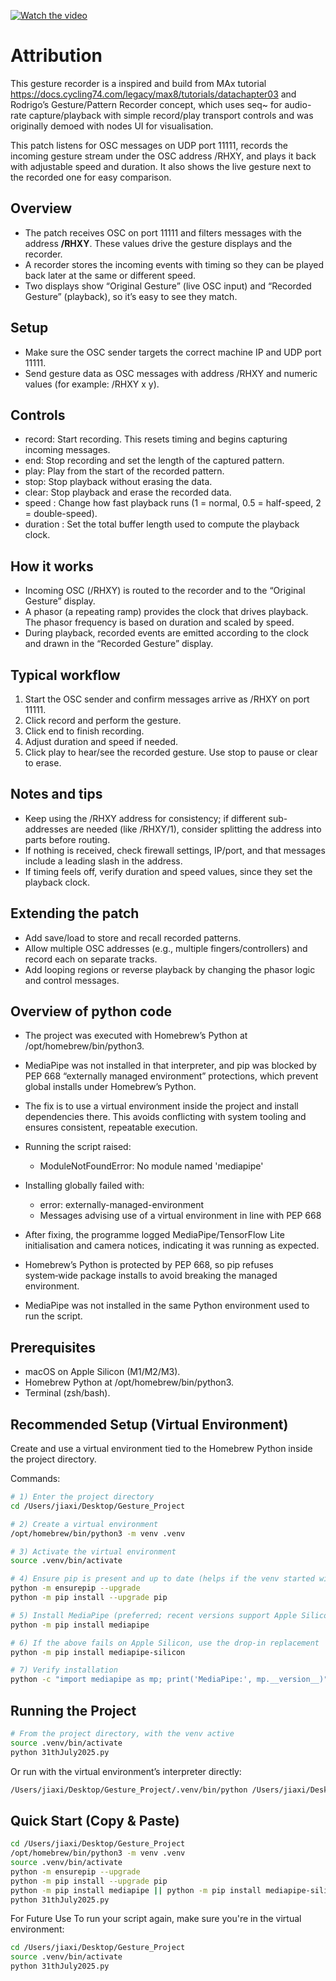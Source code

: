 [![Watch the video](https://img.youtube.com/vi/ViE02xZ1R0Y/0.jpg)](https://www.youtube.com/watch?v=ViE02xZ1R0Y)

 
# Attribution
 

This gesture recorder is a inspired and build from MAx tutorial https://docs.cycling74.com/legacy/max8/tutorials/datachapter03 and Rodrigo’s Gesture/Pattern Recorder concept, which uses seq~ for audio-rate capture/playback with simple record/play transport controls and was originally demoed with nodes UI for visualisation. 

 
This patch listens for OSC messages on UDP port 11111, records the incoming gesture stream under the OSC address /RHXY, and plays it back with adjustable speed and duration. It also shows the live gesture next to the recorded one for easy comparison.

## Overview
- The patch receives OSC on port 11111 and filters messages with the address **/RHXY**. These values drive the gesture displays and the recorder.  
- A recorder stores the incoming events with timing so they can be played back later at the same or different speed.  
- Two displays show “Original Gesture” (live OSC input) and “Recorded Gesture” (playback), so it’s easy to see they match.

## Setup
- Make sure the OSC sender targets the correct machine IP and UDP port 11111.  
- Send gesture data as OSC messages with address /RHXY and numeric values (for example: /RHXY x y).  
 
## Controls
- record: Start recording. This resets timing and begins capturing incoming messages.  
- end: Stop recording and set the length of the captured pattern.  
- play: Play from the start of the recorded pattern.  
- stop: Stop playback without erasing the data.  
- clear: Stop playback and erase the recorded data.  
- speed <number>: Change how fast playback runs (1 = normal, 0.5 = half-speed, 2 = double-speed).  
- duration <minutes>: Set the total buffer length used to compute the playback clock.

## How it works
- Incoming OSC (/RHXY) is routed to the recorder and to the “Original Gesture” display.  
- A phasor (a repeating ramp) provides the clock that drives playback. The phasor frequency is based on duration and scaled by speed.  
- During playback, recorded events are emitted according to the clock and drawn in the “Recorded Gesture” display.

## Typical workflow
1. Start the OSC sender and confirm messages arrive as /RHXY on port 11111.  
2. Click record and perform the gesture.  
3. Click end to finish recording.  
4. Adjust duration and speed if needed.  
5. Click play to hear/see the recorded gesture. Use stop to pause or clear to erase.

## Notes and tips
- Keep using the /RHXY address for consistency; if different sub-addresses are needed (like /RHXY/1), consider splitting the address into parts before routing.  
- If nothing is received, check firewall settings, IP/port, and that messages include a leading slash in the address.  
- If timing feels off, verify duration and speed values, since they set the playback clock.

 
## Extending the patch
- Add save/load to store and recall recorded patterns.  
- Allow multiple OSC addresses (e.g., multiple fingers/controllers) and record each on separate tracks.  
- Add looping regions or reverse playback by changing the phasor logic and control messages.
 

## Overview of python code

- The project was executed with Homebrew’s Python at /opt/homebrew/bin/python3.  
- MediaPipe was not installed in that interpreter, and pip was blocked by PEP 668 “externally managed environment” protections, which prevent global installs under Homebrew’s Python.  
- The fix is to use a virtual environment inside the project and install dependencies there. This avoids conflicting with system tooling and ensures consistent, repeatable execution.  

 

- Running the script raised:
  - ModuleNotFoundError: No module named 'mediapipe'
- Installing globally failed with:
  - error: externally-managed-environment
  - Messages advising use of a virtual environment in line with PEP 668
- After fixing, the programme logged MediaPipe/TensorFlow Lite initialisation and camera notices, indicating it was running as expected.  



- Homebrew’s Python is protected by PEP 668, so pip refuses system‑wide package installs to avoid breaking the managed environment.  
- MediaPipe was not installed in the same Python environment used to run the script.  

## Prerequisites

- macOS on Apple Silicon (M1/M2/M3).  
- Homebrew Python at /opt/homebrew/bin/python3.  
- Terminal (zsh/bash).  

## Recommended Setup (Virtual Environment)

Create and use a virtual environment tied to the Homebrew Python inside the project directory.

Commands:

```bash
# 1) Enter the project directory
cd /Users/jiaxi/Desktop/Gesture_Project

# 2) Create a virtual environment
/opt/homebrew/bin/python3 -m venv .venv

# 3) Activate the virtual environment
source .venv/bin/activate

# 4) Ensure pip is present and up to date (helps if the venv started without pip)
python -m ensurepip --upgrade
python -m pip install --upgrade pip

# 5) Install MediaPipe (preferred; recent versions support Apple Silicon)
python -m pip install mediapipe

# 6) If the above fails on Apple Silicon, use the drop‑in replacement
python -m pip install mediapipe-silicon

# 7) Verify installation
python -c "import mediapipe as mp; print('MediaPipe:', mp.__version__)"
```

## Running the Project

```bash
# From the project directory, with the venv active
source .venv/bin/activate
python 31thJuly2025.py
```

Or run with the virtual environment’s interpreter directly:

```bash
/Users/jiaxi/Desktop/Gesture_Project/.venv/bin/python /Users/jiaxi/Desktop/Gesture_Project/31thJuly2025.py
```
  
 

## Quick Start (Copy & Paste)

```bash
cd /Users/jiaxi/Desktop/Gesture_Project
/opt/homebrew/bin/python3 -m venv .venv
source .venv/bin/activate
python -m ensurepip --upgrade
python -m pip install --upgrade pip
python -m pip install mediapipe || python -m pip install mediapipe-silicon
python 31thJuly2025.py
```

For Future Use
To run your script again, make sure you're in the virtual environment:

```bash
cd /Users/jiaxi/Desktop/Gesture_Project
source .venv/bin/activate
python 31thJuly2025.py
```

 
